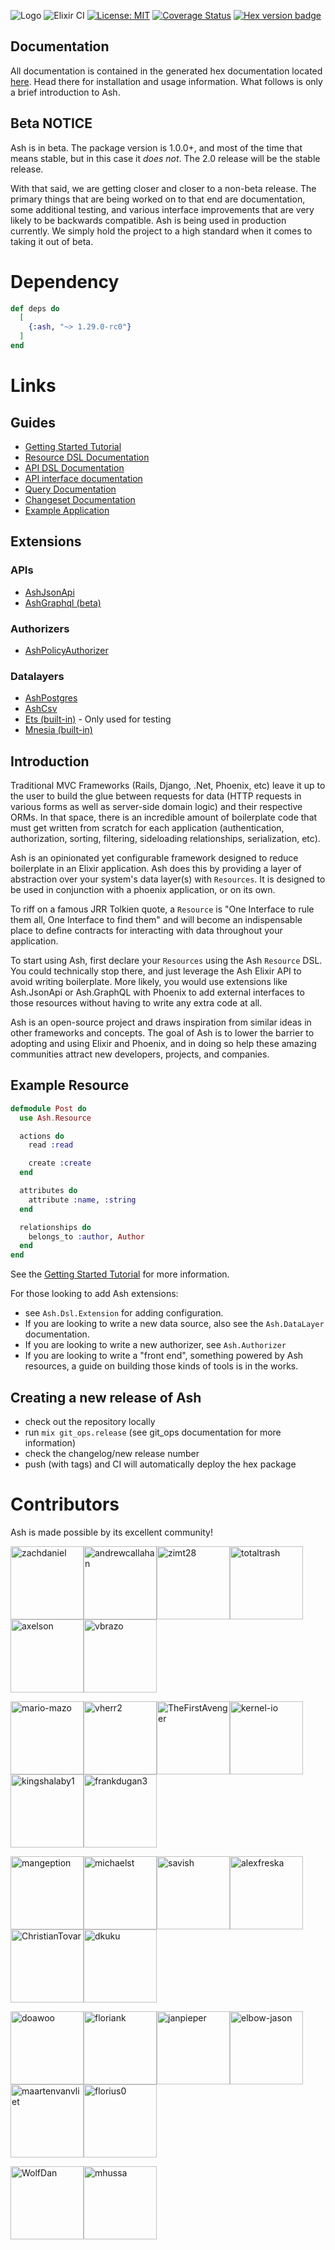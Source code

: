 ![Logo](https://github.com/ash-project/ash/blob/main/logos/cropped-for-header.png?raw=true)
![Elixir CI](https://github.com/ash-project/ash/workflows/Ash%20CI/badge.svg)
[![License: MIT](https://img.shields.io/badge/License-MIT-yellow.svg)](https://opensource.org/licenses/MIT)
[![Coverage Status](https://coveralls.io/repos/github/ash-project/ash/badge.svg?branch=main)](https://coveralls.io/github/ash-project/ash?branch=main)
[![Hex version badge](https://img.shields.io/hexpm/v/ash.svg)](https://hex.pm/packages/ash)

## Documentation

All documentation is contained in the generated hex documentation located [here](https://hexdocs.pm/ash). Head there for installation and usage information. What follows is only a brief introduction to Ash.

## Beta NOTICE

Ash is in beta. The package version is 1.0.0+, and most of the time that means stable, but in this case it _does not_. The 2.0 release will be the stable release.

With that said, we are getting closer and closer to a non-beta release. The primary things that are being worked on to that end are documentation, some additional testing, and various interface improvements that are very likely to be backwards compatible. Ash is being used in production currently. We simply hold the project to a high standard when it comes to taking it out of beta.

# Dependency

```elixir
def deps do
  [
    {:ash, "~> 1.29.0-rc0"}
  ]
end
```

# Links

## Guides

- [Getting Started Tutorial](https://hexdocs.pm/ash/getting_started.html)
- [Resource DSL Documentation](https://hexdocs.pm/ash/Ash.Resource.Dsl.html)
- [API DSL Documentation](https://hexdocs.pm/ash/Ash.Api.Dsl.html)
- [API interface documentation](https://hexdocs.pm/ash/Ash.Api.html)
- [Query Documentation](https://hexdocs.pm/ash/Ash.Query.html)
- [Changeset Documentation](https://hexdocs.pm/ash/Ash.Changeset.html)
- [Example Application](https://github.com/ash-project/ash_example)

## Extensions

### APIs

- [AshJsonApi](https://hexdocs.pm/ash_json_api)
- [AshGraphql (beta)](https://hexdocs.pm/ash_graphql)

### Authorizers

- [AshPolicyAuthorizer](https://hexdocs.pm/ash_policy_authorizer)

### Datalayers

- [AshPostgres](https://hexdocs.pm/ash_postgres)
- [AshCsv](https://hexdocs.pm/ash_csv)
- [Ets (built-in)](https://hexdocs.pm/ash/Ash.DataLayer.Ets.html) - Only used for testing
- [Mnesia (built-in)](https://hexdocs.pm/ash/Ash.DataLayer.Mnesia.html)

## Introduction

Traditional MVC Frameworks (Rails, Django, .Net, Phoenix, etc) leave it up to the user to build the glue between requests for data (HTTP requests in various forms as well as server-side domain logic) and their respective ORMs. In that space, there is an incredible amount of boilerplate code that must get written from scratch for each application (authentication, authorization, sorting, filtering, sideloading relationships, serialization, etc).

Ash is an opinionated yet configurable framework designed to reduce boilerplate in an Elixir application. Ash does this by providing a layer of abstraction over your system's data layer(s) with `Resources`. It is designed to be used in conjunction with a phoenix application, or on its own.

To riff on a famous JRR Tolkien quote, a `Resource` is "One Interface to rule them all, One Interface to find them" and will become an indispensable place to define contracts for interacting with data throughout your application.

To start using Ash, first declare your `Resources` using the Ash `Resource` DSL. You could technically stop there, and just leverage the Ash Elixir API to avoid writing boilerplate. More likely, you would use extensions like Ash.JsonApi or Ash.GraphQL with Phoenix to add external interfaces to those resources without having to write any extra code at all.

Ash is an open-source project and draws inspiration from similar ideas in other frameworks and concepts. The goal of Ash is to lower the barrier to adopting and using Elixir and Phoenix, and in doing so help these amazing communities attract new developers, projects, and companies.

## Example Resource

```elixir
defmodule Post do
  use Ash.Resource

  actions do
    read :read

    create :create
  end

  attributes do
    attribute :name, :string
  end

  relationships do
    belongs_to :author, Author
  end
end
```

See the [Getting Started Tutorial](https://hexdocs.pm/ash/getting_started.html) for more information.

For those looking to add Ash extensions:

- see `Ash.Dsl.Extension` for adding configuration.
- If you are looking to write a new data source, also see the `Ash.DataLayer` documentation.
- If you are looking to write a new authorizer, see `Ash.Authorizer`
- If you are looking to write a "front end", something powered by Ash resources, a guide on
  building those kinds of tools is in the works.

## Creating a new release of Ash

- check out the repository locally
- run `mix git_ops.release` (see git_ops documentation for more information)
- check the changelog/new release number
- push (with tags) and CI will automatically deploy the hex package

# Contributors

Ash is made possible by its excellent community!

[<img alt="zachdaniel" src="https://avatars.githubusercontent.com/u/5722339?v=4&s=117" width="117">](https://github.com/zachdaniel)[<img alt="andrewcallahan" src="https://avatars.githubusercontent.com/u/529744?v=4&s=117" width="117">](https://github.com/andrewcallahan)[<img alt="zimt28" src="https://avatars.githubusercontent.com/u/1764689?v=4&s=117" width="117">](https://github.com/zimt28)[<img alt="totaltrash" src="https://avatars.githubusercontent.com/u/637350?v=4&s=117" width="117">](https://github.com/totaltrash)[<img alt="axelson" src="https://avatars.githubusercontent.com/u/9973?v=4&s=117" width="117">](https://github.com/axelson)[<img alt="vbrazo" src="https://avatars.githubusercontent.com/u/1292556?v=4&s=117" width="117">](https://github.com/vbrazo)

[<img alt="mario-mazo" src="https://avatars.githubusercontent.com/u/30439204?v=4&s=117" width="117">](https://github.com/mario-mazo)[<img alt="vherr2" src="https://avatars.githubusercontent.com/u/3813665?v=4&s=117" width="117">](https://github.com/vherr2)[<img alt="TheFirstAvenger" src="https://avatars.githubusercontent.com/u/8557871?v=4&s=117" width="117">](https://github.com/TheFirstAvenger)[<img alt="kernel-io" src="https://avatars.githubusercontent.com/u/1523960?v=4&s=117" width="117">](https://github.com/kernel-io)[<img alt="kingshalaby1" src="https://avatars.githubusercontent.com/u/60473021?v=4&s=117" width="117">](https://github.com/kingshalaby1)[<img alt="frankdugan3" src="https://avatars.githubusercontent.com/u/10977914?v=4&s=117" width="117">](https://github.com/frankdugan3)

[<img alt="mangeption" src="https://avatars.githubusercontent.com/u/13043330?v=4&s=117" width="117">](https://github.com/mangeption)[<img alt="michaelst" src="https://avatars.githubusercontent.com/u/4080508?v=4&s=117" width="117">](https://github.com/michaelst)[<img alt="savish" src="https://avatars.githubusercontent.com/u/1764878?v=4&s=117" width="117">](https://github.com/savish)[<img alt="alexfreska" src="https://avatars.githubusercontent.com/u/1412796?v=4&s=117" width="117">](https://github.com/alexfreska)[<img alt="ChristianTovar" src="https://avatars.githubusercontent.com/u/13787741?v=4&s=117" width="117">](https://github.com/ChristianTovar)[<img alt="dkuku" src="https://avatars.githubusercontent.com/u/904179?v=4&s=117" width="117">](https://github.com/dkuku)

[<img alt="doawoo" src="https://avatars.githubusercontent.com/u/61982076?v=4&s=117" width="117">](https://github.com/doawoo)[<img alt="floriank" src="https://avatars.githubusercontent.com/u/498241?v=4&s=117" width="117">](https://github.com/floriank)[<img alt="janpieper" src="https://avatars.githubusercontent.com/u/426371?v=4&s=117" width="117">](https://github.com/janpieper)[<img alt="elbow-jason" src="https://avatars.githubusercontent.com/u/4923601?v=4&s=117" width="117">](https://github.com/elbow-jason)[<img alt="maartenvanvliet" src="https://avatars.githubusercontent.com/u/54566?v=4&s=117" width="117">](https://github.com/maartenvanvliet)[<img alt="florius0" src="https://avatars.githubusercontent.com/u/18403735?v=4&s=117" width="117">](https://github.com/florius0)

[<img alt="WolfDan" src="https://avatars.githubusercontent.com/u/5377526?v=4&s=117" width="117">](https://github.com/WolfDan)[<img alt="mhussa" src="https://avatars.githubusercontent.com/u/343680?v=4&s=117" width="117">](https://github.com/mhussa)


